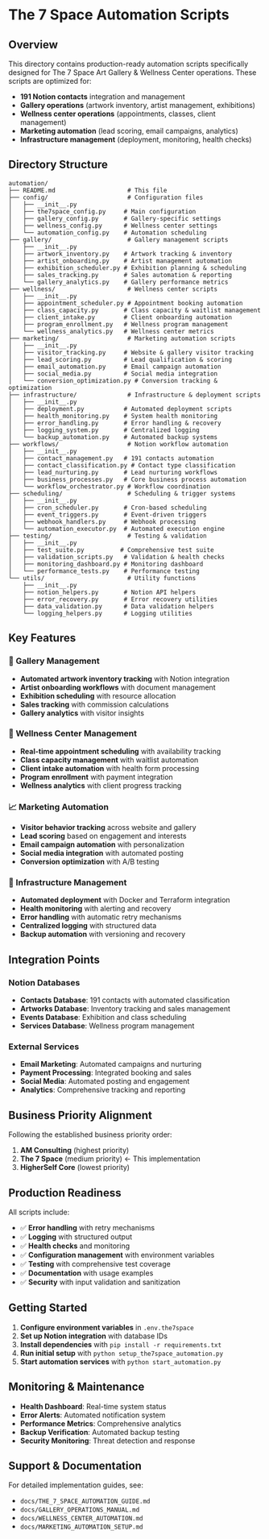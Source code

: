 # The 7 Space Automation Scripts

## Overview

This directory contains production-ready automation scripts specifically designed for The 7 Space Art Gallery & Wellness Center operations. These scripts are optimized for:

- **191 Notion contacts** integration and management
- **Gallery operations** (artwork inventory, artist management, exhibitions)
- **Wellness center operations** (appointments, classes, client management)
- **Marketing automation** (lead scoring, email campaigns, analytics)
- **Infrastructure management** (deployment, monitoring, health checks)

## Directory Structure

```
automation/
├── README.md                    # This file
├── config/                      # Configuration files
│   ├── __init__.py
│   ├── the7space_config.py     # Main configuration
│   ├── gallery_config.py       # Gallery-specific settings
│   ├── wellness_config.py      # Wellness center settings
│   └── automation_config.py    # Automation scheduling
├── gallery/                     # Gallery management scripts
│   ├── __init__.py
│   ├── artwork_inventory.py    # Artwork tracking & inventory
│   ├── artist_onboarding.py    # Artist management automation
│   ├── exhibition_scheduler.py # Exhibition planning & scheduling
│   ├── sales_tracking.py       # Sales automation & reporting
│   └── gallery_analytics.py    # Gallery performance metrics
├── wellness/                    # Wellness center scripts
│   ├── __init__.py
│   ├── appointment_scheduler.py # Appointment booking automation
│   ├── class_capacity.py       # Class capacity & waitlist management
│   ├── client_intake.py        # Client onboarding automation
│   ├── program_enrollment.py   # Wellness program management
│   └── wellness_analytics.py   # Wellness center metrics
├── marketing/                   # Marketing automation scripts
│   ├── __init__.py
│   ├── visitor_tracking.py     # Website & gallery visitor tracking
│   ├── lead_scoring.py         # Lead qualification & scoring
│   ├── email_automation.py     # Email campaign automation
│   ├── social_media.py         # Social media integration
│   └── conversion_optimization.py # Conversion tracking & optimization
├── infrastructure/              # Infrastructure & deployment scripts
│   ├── __init__.py
│   ├── deployment.py           # Automated deployment scripts
│   ├── health_monitoring.py    # System health monitoring
│   ├── error_handling.py       # Error handling & recovery
│   ├── logging_system.py       # Centralized logging
│   └── backup_automation.py    # Automated backup systems
├── workflows/                   # Notion workflow automation
│   ├── __init__.py
│   ├── contact_management.py   # 191 contacts automation
│   ├── contact_classification.py # Contact type classification
│   ├── lead_nurturing.py       # Lead nurturing workflows
│   ├── business_processes.py   # Core business process automation
│   └── workflow_orchestrator.py # Workflow coordination
├── scheduling/                  # Scheduling & trigger systems
│   ├── __init__.py
│   ├── cron_scheduler.py       # Cron-based scheduling
│   ├── event_triggers.py       # Event-driven triggers
│   ├── webhook_handlers.py     # Webhook processing
│   └── automation_executor.py  # Automated execution engine
├── testing/                     # Testing & validation
│   ├── __init__.py
│   ├── test_suite.py          # Comprehensive test suite
│   ├── validation_scripts.py   # Validation & health checks
│   ├── monitoring_dashboard.py # Monitoring dashboard
│   └── performance_tests.py    # Performance testing
└── utils/                       # Utility functions
    ├── __init__.py
    ├── notion_helpers.py       # Notion API helpers
    ├── error_recovery.py       # Error recovery utilities
    ├── data_validation.py      # Data validation helpers
    └── logging_helpers.py      # Logging utilities
```

## Key Features

### 🎨 Gallery Management
- **Automated artwork inventory tracking** with Notion integration
- **Artist onboarding workflows** with document management
- **Exhibition scheduling** with resource allocation
- **Sales tracking** with commission calculations
- **Gallery analytics** with visitor insights

### 🧘 Wellness Center Management
- **Real-time appointment scheduling** with availability tracking
- **Class capacity management** with waitlist automation
- **Client intake automation** with health form processing
- **Program enrollment** with payment integration
- **Wellness analytics** with client progress tracking

### 📈 Marketing Automation
- **Visitor behavior tracking** across website and gallery
- **Lead scoring** based on engagement and interests
- **Email campaign automation** with personalization
- **Social media integration** with automated posting
- **Conversion optimization** with A/B testing

### 🔧 Infrastructure Management
- **Automated deployment** with Docker and Terraform integration
- **Health monitoring** with alerting and recovery
- **Error handling** with automatic retry mechanisms
- **Centralized logging** with structured data
- **Backup automation** with versioning and recovery

## Integration Points

### Notion Databases
- **Contacts Database**: 191 contacts with automated classification
- **Artworks Database**: Inventory tracking and sales management
- **Events Database**: Exhibition and class scheduling
- **Services Database**: Wellness program management

### External Services
- **Email Marketing**: Automated campaigns and nurturing
- **Payment Processing**: Integrated booking and sales
- **Social Media**: Automated posting and engagement
- **Analytics**: Comprehensive tracking and reporting

## Business Priority Alignment

Following the established business priority order:
1. **AM Consulting** (highest priority)
2. **The 7 Space** (medium priority) ← This implementation
3. **HigherSelf Core** (lowest priority)

## Production Readiness

All scripts include:
- ✅ **Error handling** with retry mechanisms
- ✅ **Logging** with structured output
- ✅ **Health checks** and monitoring
- ✅ **Configuration management** with environment variables
- ✅ **Testing** with comprehensive test coverage
- ✅ **Documentation** with usage examples
- ✅ **Security** with input validation and sanitization

## Getting Started

1. **Configure environment variables** in `.env.the7space`
2. **Set up Notion integration** with database IDs
3. **Install dependencies** with `pip install -r requirements.txt`
4. **Run initial setup** with `python setup_the7space_automation.py`
5. **Start automation services** with `python start_automation.py`

## Monitoring & Maintenance

- **Health Dashboard**: Real-time system status
- **Error Alerts**: Automated notification system
- **Performance Metrics**: Comprehensive analytics
- **Backup Verification**: Automated backup testing
- **Security Monitoring**: Threat detection and response

## Support & Documentation

For detailed implementation guides, see:
- `docs/THE_7_SPACE_AUTOMATION_GUIDE.md`
- `docs/GALLERY_OPERATIONS_MANUAL.md`
- `docs/WELLNESS_CENTER_AUTOMATION.md`
- `docs/MARKETING_AUTOMATION_SETUP.md`
